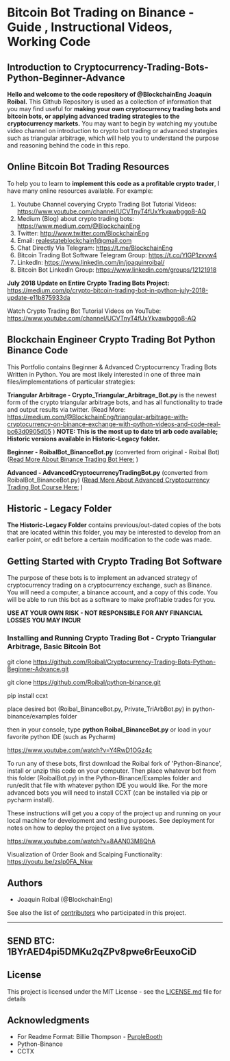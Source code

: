 # Bitcoin Bot Trading on Binance - Guide , Instructional Videos, Working Code
## Introduction to Cryptocurrency-Trading-Bots-Python-Beginner-Advance

**Hello and welcome to the code repository of @BlockchainEng Joaquin Roibal.** This Github Repository is used as a collection of information that you may find useful for **making your own cryptocurrency trading bots and bitcoin bots, or applying advanced trading strategies to the cryptocurrency markets.** You may want to begin by watching my youtube video channel on introduction to crypto bot trading or advanced strategies such as triangular arbitrage, which will help you to understand the purpose and reasoning behind the code in this repo. 

## Online Bitcoin Bot Trading Resources

To help you to learn to **implement this code as a profitable crypto trader**, I have many online resources available. For example:

1. Youtube Channel coverying Crypto Trading Bot Tutorial Videos: https://www.youtube.com/channel/UCVTnyT4fUxYkvawbggo8-AQ
2. Medium (Blog) about crypto trading bots: https://www.medium.com/@BlockchainEng
3. Twitter: http://www.twitter.com/BlockchainEng
4. Email: realestateblockchain1@gmail.com 
6. Chat Directly Via Telegram: https://t.me/BlockchainEng
7. Bitcoin Trading Bot Software Telegram Group: https://t.co/YlGP1zvvw4
8. LinkedIn: https://www.linkedin.com/in/joaquinroibal/
9. Bitcoin Bot LinkedIn Group: https://www.linkedin.com/groups/12121918

**July 2018 Update on Entire Crypto Trading Bots Project:** https://medium.com/p/crypto-bitcoin-trading-bot-in-python-july-2018-update-e11b875933da 

Watch Crypto Trading Bot Tutorial Videos on YouTube: https://www.youtube.com/channel/UCVTnyT4fUxYkvawbggo8-AQ

## Blockchain Engineer Crypto Trading Bot Python Binance Code

This Portfolio contains Beginner &amp; Advanced Cryptocurrency Trading Bots Written in Python. You are most likely interested in one of three main files/implementations of particular strategies:

**Triangular Arbitrage - Crypto_Triangular_Arbitrage_Bot.py** is the newest form of the crypto triangular arbitrage bots, and has all functionality to trade and output results via twitter. (Read More: https://medium.com/@BlockchainEng/triangular-arbitrage-with-cryptocurrency-on-binance-exchange-with-python-videos-and-code-real-bc63d0905d05 ) **NOTE: This is the most up to date tri arb code available; Historic versions available in Historic-Legacy folder.**

**Beginner - RoibalBot_BinanceBot.py** (converted from original - Roibal Bot) ([Read More About Binance Trading Bot Here:](https://medium.com/@BlockchainEng/how-to-build-an-automated-cryptocurrency-trading-bot-on-binance-with-python-2cd9b5874e44) )

**Advanced - AdvancedCryptocurrencyTradingBot.py** (converted from RoibalBot_BinanceBot.py) ([Read More About Advanced Cryptocurrency Trading Bot Course Here:](https://medium.com/@BlockchainEng/advanced-cryptocurrency-trading-bot-python-open-source-chapters-5-6-7-72b36b378750) )

## Historic - Legacy Folder 

**The Historic-Legacy Folder** contains previous/out-dated copies of the bots that are located within this folder, you may be interested to develop from an earlier point, or edit before a certain modification to the code was made. 


## Getting Started with Crypto Trading Bot Software

The purpose of these bots is to implement an advanced strategy of cryptocurrency trading on a cryptocurrency exchange, such as Binance. You will need a computer, a binance account, and a copy of this code. You will be able to run this bot as a software to make profitable trades for you. 

**USE AT YOUR OWN RISK - NOT RESPONSIBLE FOR ANY FINANCIAL LOSSES YOU MAY INCUR**


### Installing and Running Crypto Trading Bot - Crypto Triangular Arbitrage, Basic Bitcoin Bot

git clone https://github.com/Roibal/Cryptocurrency-Trading-Bots-Python-Beginner-Advance.git

git clone https://github.com/Roibal/python-binance.git

pip install ccxt

place desired bot (Roibal_BinanceBot.py, Private_TriArbBot.py) in python-binance/examples folder

then in your console, type **python Roibal_BinanceBot.py** or load in your favorite python IDE (such as Pycharm)

https://www.youtube.com/watch?v=Y4RwD1OGz4c

To run any of these bots, first download the Roibal fork of 'Python-Binance', install or unzip this code on your computer. Then place whatever bot from this folder (RoibalBot.py) in the Python-Binance/Examples folder and run/edit that file with whatever python IDE you would like. For the more advanced bots you will need to install CCXT (can be installed via pip or pycharm install).

These instructions will get you a copy of the project up and running on your local machine for development and testing purposes. See deployment for notes on how to deploy the project on a live system.

https://www.youtube.com/watch?v=8AAN03M8QhA

Visualization of Order Book and Scalping Functionality: https://youtu.be/zslp0FA_Nkw

## Authors

* Joaquin Roibal (@BlockchainEng)

See also the list of [contributors](https://github.com/Roibal/Cryptocurrency-Trading-Bots-Python-Beginner-Advance/graphs/contributors) who participated in this project.

---
SEND BTC: 1BYrAED4pi5DMKu2qZPv8pwe6rEeuxoCiD
---

## License

This project is licensed under the MIT License - see the [LICENSE.md](LICENSE.md) file for details

## Acknowledgments

* For Readme Format: Billie Thompson - [PurpleBooth](https://github.com/PurpleBooth)
* Python-Binance
* CCTX
